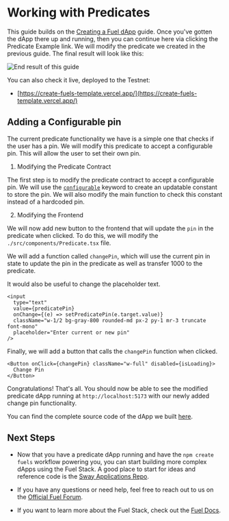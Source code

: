 # Working with Predicates

This guide builds on the [Creating a Fuel dApp](./index.md) guide. Once you've gotten the dApp there up and running, then you can continue here via clicking the Predicate Example link. We will modify the predicate we created in the previous guide. The final result will look like this:

![End result of this guide](../../public/working-with-predicates-end-result.png)

You can also check it live, deployed to the Testnet:

- [https://create-fuels-template.vercel.app/](https://create-fuels-template.vercel.app/)

## Adding a Configurable pin

The current predicate functionality we have is a simple one that checks if the user has a pin. We will modify this predicate to accept a configurable pin. This will allow the user to set their own pin.

1. Modifying the Predicate Contract

The first step is to modify the predicate contract to accept a configurable pin. We will use the [`configurable`](https://docs.fuel.network/guides/intro-to-predicates/configurables/#configurables) keyword to create an updatable constant to store the pin. We will also modify the main function to check this constant instead of a hardcoded pin.

<!-- SNIPPET FILE ERROR: File not found '../../docs/sway/configurable-pin/src/main.sw' -->

2. Modifying the Frontend

We will now add new button to the frontend that will update the `pin` in the predicate when clicked. To do this, we will modify the `./src/components/Predicate.tsx` file.

We will add a function called `changePin`, which will use the current pin in state to update the pin in the predicate as well as transfer 1000 to the predicate.

<!-- SNIPPET FILE ERROR: File not found '../../create-fuels-counter-guide/src/components/Predicate.tsx' -->

It would also be useful to change the placeholder text.

```tsx
<input
  type="text"
  value={predicatePin}
  onChange={(e) => setPredicatePin(e.target.value)}
  className="w-1/2 bg-gray-800 rounded-md px-2 py-1 mr-3 truncate font-mono"
  placeholder="Enter current or new pin"
/>
```

Finally, we will add a button that calls the `changePin` function when clicked.

```tsx
<Button onClick={changePin} className="w-full" disabled={isLoading}>
  Change Pin
</Button>
```

Congratulations! That's all. You should now be able to see the modified predicate dApp running at `http://localhost:5173` with our newly added change pin functionality.

You can find the complete source code of the dApp we built [here](https://github.com/FuelLabs/fuels-ts/tree/master/apps/create-fuels-counter-guide).

## Next Steps

- Now that you have a predicate dApp running and have the `npm create fuels` workflow powering you, you can start building more complex dApps using the Fuel Stack. A good place to start for ideas and reference code is the [Sway Applications Repo](https://github.com/FuelLabs/sway-applications).

- If you have any questions or need help, feel free to reach out to us on the [Official Fuel Forum](https://forum.fuel.network/).

- If you want to learn more about the Fuel Stack, check out the [Fuel Docs](https://docs.fuel.network/).

